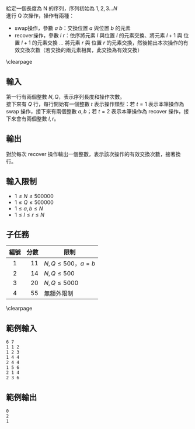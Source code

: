 #

給定一個長度為 N 的序列，序列初始為 $1, 2, 3 ... N$  
進行 Q 次操作，操作有兩種：  

 - swap操作，參數 $a$ $b$：交換位置 $a$ 與位置 $b$ 的元素
 - recover操作，參數 $l$ $r$：依序將元素 $l$ 與位置 $l$ 的元素交換、將元素 $l+1$ 與 位置 $l+1$ 的元素交換 ... 將元素 $r$ 與 位置 $r$ 的元素交換，然後輸出本次操作的有效交換次數（若交換的兩元素相異，此交換為有效交換）

\clearpage

## 輸入
第一行有兩個整數 $N, Q$，表示序列長度和操作次數。  
接下來有 $Q$ 行，每行開始有一個整數 $t$ 表示操作類型：若 $t = 1$ 表示本筆操作為 swap 操作，接下來有兩個整數 $a, b$；若 $t = 2$ 表示本筆操作為 recover 操作，接下來會有兩個整數 $l, r$。  

## 輸出
對於每次 recover 操作輸出一個整數，表示該次操作的有效交換次數，接著換行。  

## 輸入限制
 - $1 \leq N \leq 500000$
 - $1 \leq Q \leq 500000$
 - $1 \leq a, b \leq N$
 - $1 \leq l \leq r \leq N$

## 子任務
| 編號 | 分數 |    限制    |
| :---: | ---: | ---------- |
|  1  | 11 | $N, Q \leq 500$，$a = b$ |
|  2  | 14 | $N, Q \leq 500$ |
|  3  | 20 | $N, Q \leq 5000$ |
|  4  | 55 | 無額外限制 |

\clearpage

## 範例輸入
```
6 7
1 1 2
1 2 3
1 4 4
2 4 4
1 5 6
2 1 4
2 3 6
```

## 範例輸出
```
0
2
1
```
